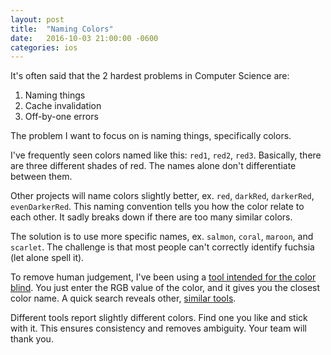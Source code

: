 ```yaml
---
layout: post
title:  "Naming Colors"
date:   2016-10-03 21:00:00 -0600
categories: ios
---
```

It's often said that the 2 hardest problems in Computer Science are:

1. Naming things
2. Cache invalidation
3. Off-by-one errors

The problem I want to focus on is naming things, specifically colors.

I've frequently seen colors named like this: `red1`, `red2`, `red3`. Basically, there are three different shades of red. The names alone don't differentiate between them.

Other projects will name colors slightly better, ex. `red`, `darkRed`, `darkerRed`, `evenDarkerRed`. This naming convention tells you how the color relate to each other. It sadly breaks down if there are too many similar colors.

The solution is to use more specific names, ex. `salmon`, `coral`, `maroon`, and `scarlet`. The challenge is that most people can't correctly identify fuchsia (let alone spell it).

To remove human judgement, I've been using a [tool intended for the color blind](http://www.color-blindness.com/color-name-hue/). You just enter the RGB value of the color, and it gives you the closest color name. A quick search reveals other, [similar tools](http://gauth.fr/2011/09/get-a-color-name-from-any-rgb-combination/).

Different tools report slightly different colors. Find one you like and stick with it. This ensures consistency and removes ambiguity. Your team will thank you.

